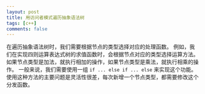 ```yaml
---
layout: post
title: 用访问者模式遍历抽象语法树
tags: [c++]
comments: false
---
```


在遍历抽象语法树时，我们需要根据节点的类型选择对应的处理函数。
例如，我们在实现四则运算表达式树的求值函数时，会根据节点对应的类型选择运算方法。
如果节点类型是加法，就执行相加的操作，如果节点类型是乘法，就执行相乘的操作。
一般来说，我们需要使用一组 `if ... else if ... else` 来实现这个功能。
使用这种方法的主要问题是灵活性很差，每次新增一个节点类型，都需要修改这个分发函数。
